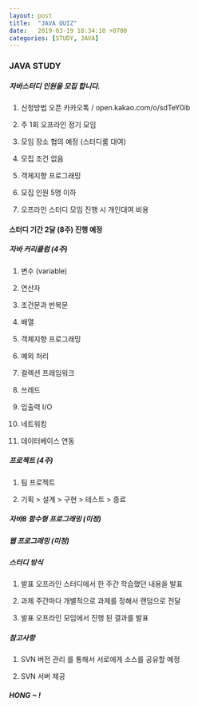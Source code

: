 ```yaml
---
layout: post
title:  "JAVA QUIZ"
date:   2019-03-19 18:34:10 +0700
categories: [STUDY, JAVA]
---
```


### JAVA STUDY

##### 자바스터디 인원을 모집 합니다.



1. 신청방법  오픈 카카오톡 / open.kakao.com/o/sdTeY0ib

1. 주 1회 오프라인 정기 모임

1. 모임 장소 협의 예정 (스터디룸 대여)

1. 모집 조건  없음

1. 객체지향 프로그래밍

1. 모집 인원  5명 이하

1. 오프라인 스터디 모임 진행 시 개인대여 비용


#### 스터디 기간 2달 (8주)  진행 예정 

#####  자바 커리큘럼 (4주)

1. 변수 (variable)

2. 연산자

3. 조건문과 반복문

4. 배열

5. 객체지향 프로그래밍

6. 예외 처리

7. 컬렉션 프레임워크 

8. 쓰레드

9. 입출력 I/O

10. 네트워킹 

11. 데이터베이스 연동

##### 프로젝트 (4주)

1. 팀 프로젝트 

2. 기획 > 설계 > 구현 > 테스트 > 종료 

##### 자바8 함수형 프로그래밍 (미정)

##### 웹 프로그래밍 (미정)

##### 스터디 방식

1. 발표 오프라인 스터디에서 한 주간 학습했던 내용을 발표

2. 과제 주간마다 개별적으로 과제를 정해서 랜덤으로 전달

3. 발표 오프라인 모임에서 진행 된 결과를 발표

##### 참고사항

1. SVN 버전 관리 를 통해서 서로에게 소스를 공유할 예정 

2. SVN 서버 제공 

##### HONG ~ !
